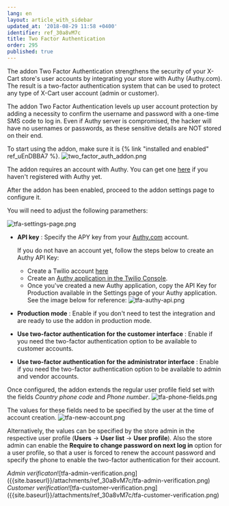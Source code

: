 ```yaml
---
lang: en
layout: article_with_sidebar
updated_at: '2018-08-29 11:58 +0400'
identifier: ref_30a8vM7c
title: Two Factor Authentication
order: 295
published: true
---
```

The addon Two Factor Authentication strengthens the security of your X-Cart store's user accounts by integrating your store with Authy (Authy.com). The result is a two-factor authentication system that can be used to protect any type of X-Cart user account (admin or customer). 

The addon Two Factor Authentication levels up user account protection by adding a necessity to confirm the username and password with a one-time SMS code to log in. Even if Authy server is compromised, the hacker will have no usernames or passwords, as these sensitive details are NOT stored on their end.

To start using the addon, make sure it is {% link "installed and enabled" ref_uEnDBBA7 %}.
![two_factor_auth_addon.png]({{site.baseurl}}/attachments/ref_30a8vM7c/two_factor_auth_addon.png)

The addon requires an account with Authy. You can get one [here](https://www.authy.com/product/pricing/ "Two factor authentication") if you haven't registered with Authy yet.

After the addon has been enabled, proceed to the addon settings page to configure it.

You will need to adjust the following paramethers:

![tfa-settings-page.png]({{site.baseurl}}/attachments/ref_30a8vM7c/tfa-settings-page.png)

* **API key** : Specify the APY key from your [Authy.com](dashboard.authy.com  "Two factor authentication") account. 
  
  If you do not have an account yet, follow the steps below to create an Authy API Key: 
  * Create a Twilio account [here](https://www.twilio.com/try-twilio "Two factor authentication")
  * Create an [Authy application in the Twilio Console](https://www.twilio.com/console/authy "Two factor authentication").
  * Once you've created a new Authy application, copy the API Key for Production available in the Settings page of your Authy application. See the image below for reference:
  ![tfa-authy-api.png]({{site.baseurl}}/attachments/ref_30a8vM7c/tfa-authy-api.png)
  
* **Production mode** : Enable if you don't need to test the integration and are ready to use the addon in production mode.

* **Use two-factor authentication for the customer interface** : Enable if you need the two-factor authentication option to be available to customer accounts.

* **Use two-factor authentication for the administrator interface** : Enable if you need the two-factor authentication option to be available to admin and vendor accounts.

Once configured, the addon extends the regular user profile field set with the fields _Country phone code_ and _Phone number_.
![tfa-phone-fields.png]({{site.baseurl}}/attachments/ref_30a8vM7c/tfa-phone-fields.png)

The values for these fields need to be specified by the user at the time of account creation.
![tfa-new-account.png]({{site.baseurl}}/attachments/ref_30a8vM7c/tfa-new-account.png)

Alternatively, the values can be specified by the store admin in the respective user profile (**Users** -> **User list** -> **User profile**). Also the store admin can enable the **Require to change password on next log in** option for a user profile, so that a user is forced to renew the account password and specify the phone to enable the two-factor authentication for their account.

<div class="ui stackable two column grid">
  <div class="column" markdown="span"><i>Admin verificaton</i>![tfa-admin-verification.png]({{site.baseurl}}/attachments/ref_30a8vM7c/tfa-admin-verification.png)</div>
  <div class="column" markdown="span"><i>Customer verification</i>![tfa-customer-verification.png]({{site.baseurl}}/attachments/ref_30a8vM7c/tfa-customer-verification.png)</div>
</div>
